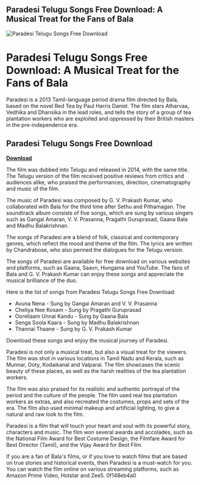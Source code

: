 ## Paradesi Telugu Songs Free Download: A Musical Treat for the Fans of Bala

 
![Paradesi Telugu Songs Free Download](https://southmp3.org/wp-content/uploads/2021/02/Paradesi-1998-jpeg.jpg)

 
# Paradesi Telugu Songs Free Download: A Musical Treat for the Fans of Bala
 
Paradesi is a 2013 Tamil-language period drama film directed by Bala, based on the novel Red Tea by Paul Harris Daniel. The film stars Atharvaa, Vedhika and Dhansika in the lead roles, and tells the story of a group of tea plantation workers who are exploited and oppressed by their British masters in the pre-independence era.
 
## Paradesi Telugu Songs Free Download


[**Download**](https://www.google.com/url?q=https%3A%2F%2Furluso.com%2F2tMajt&sa=D&sntz=1&usg=AOvVaw2_CDydMrw17Lf2b8ZmY1Dw)

 
The film was dubbed into Telugu and released in 2014, with the same title. The Telugu version of the film received positive reviews from critics and audiences alike, who praised the performances, direction, cinematography and music of the film.
 
The music of Paradesi was composed by G. V. Prakash Kumar, who collaborated with Bala for the third time after Sethu and Pithamagan. The soundtrack album consists of five songs, which are sung by various singers such as Gangai Amaran, V. V. Prasanna, Pragathi Guruprasad, Gaana Bala and Madhu Balakrishnan.
 
The songs of Paradesi are a blend of folk, classical and contemporary genres, which reflect the mood and theme of the film. The lyrics are written by Chandrabose, who also penned the dialogues for the Telugu version.
 
The songs of Paradesi are available for free download on various websites and platforms, such as Gaana, Saavn, Hungama and YouTube. The fans of Bala and G. V. Prakash Kumar can enjoy these songs and appreciate the musical brilliance of the duo.
 
Here is the list of songs from Paradesi Telugu Songs Free Download:
 
- Avuna Nena - Sung by Gangai Amaran and V. V. Prasanna
- Cheliya Nee Kosam - Sung by Pragathi Guruprasad
- Oorellaam Unnai Kandu - Sung by Gaana Bala
- Senga Soola Kaara - Sung by Madhu Balakrishnan
- Thannai Thaane - Sung by G. V. Prakash Kumar

Download these songs and enjoy the musical journey of Paradesi.
  
Paradesi is not only a musical treat, but also a visual treat for the viewers. The film was shot in various locations in Tamil Nadu and Kerala, such as Munnar, Ooty, Kodaikanal and Valparai. The film showcases the scenic beauty of these places, as well as the harsh realities of the tea plantation workers.
 
The film was also praised for its realistic and authentic portrayal of the period and the culture of the people. The film used real tea plantation workers as extras, and also recreated the costumes, props and sets of the era. The film also used minimal makeup and artificial lighting, to give a natural and raw look to the film.
 
Paradesi is a film that will touch your heart and soul with its powerful story, characters and music. The film won several awards and accolades, such as the National Film Award for Best Costume Design, the Filmfare Award for Best Director (Tamil), and the Vijay Award for Best Film.
 
If you are a fan of Bala's films, or if you love to watch films that are based on true stories and historical events, then Paradesi is a must-watch for you. You can watch the film online on various streaming platforms, such as Amazon Prime Video, Hotstar and Zee5.
 0f148eb4a0
